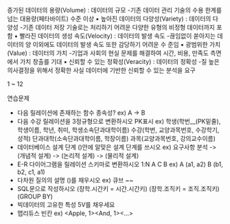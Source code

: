 증가된 데이터의 용량(Volume) : 데이터의 규모
-기존 데이터 관리 기술의 수용 한계를 넘는 대용량(페타바이트) 수준 이상
▪ 높아진 데이터의 다양성(Variety) : 데이터의 다양성
-기존 데이터 저장 기술로는 처리하기 어려운 다양한 유형의 비정형 데이터까지 포함
▪ 빨라진 데이터의 생성 속도(Velocity) : 데이터의 발생 속도
-끊임없이 쏟아지는 데이터의 양 이외에도 데이터의 발생 속도 또한 감당하기 어려운 수
준임
▪ 광범위한 가치(Value) : 데이터의 가치
-기업과 사회의 현실 문제를 해결하여 시간, 비용, 만족도 측면에서 가치 창출를 기대
▪ 신뢰할 수 있는 정확성(Veracity) : 데이터의 정확성
-질 높은 의사결정을 위해서 정확한 사실 데이터에 기반한 신뢰할 수 있는 분석을 요구

1 ~ 12

연습문제

- 다음 릴레이션에 존재하는 함수 종속성? ex) A -> B
- 다음 수강 릴레이션을 3정규형으로 변환하시오 PK표시 ex) 학생(학번__(PK밑줄), 학생이름, 학년, 취미, 학생소속단과대학이름) 수강(학번, 교양과목번호, 수강학기, 성적) 단과대학(소속단과대학이름, 학장이름) 과목(교양과목번호, 강의교수이름)
- 데이터베이스 설계 단계 ()안에 알맞은 설계 단계를 쓰시오 ex) 요구사항 분석 -> (개념적 설계) -> (논리적 설계) -> (물리적 설계)
- E-R 다이어그램을 릴레이션 스키마로 변환하시오 1:N A C B ex) A (a1, a2) B (b1, b2, c1, a1)
- 다차원 질의의 설명 ()를 채우시오 ex) 큐브 ~~
- SQL문으로 작성하시오 (장학.시간키 = 시간.시간키) (장학.조직키 = 조직.조직키) (GROUP BY)
- 빅데이터의 고유한 특성 5V를 채우세요
- 맵리듀스 빈칸 ex) <Apple, 1><And, 1><...>
